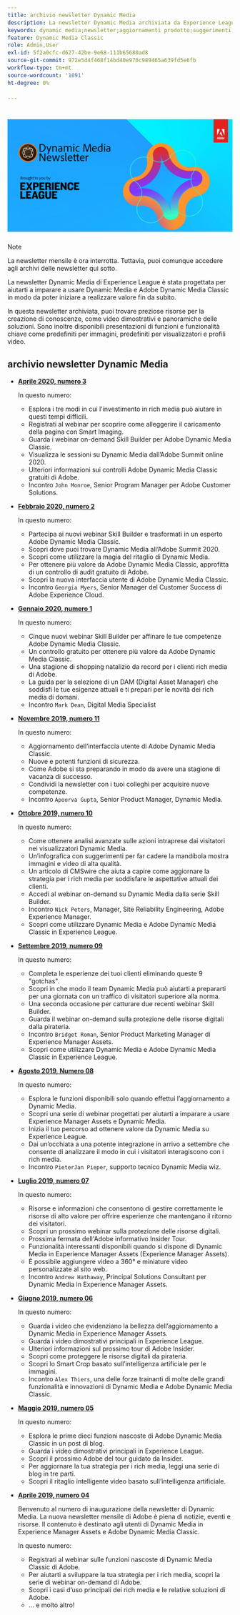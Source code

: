 ```yaml
---
title: archivio newsletter Dynamic Media
description: La newsletter Dynamic Media archiviata da Experience League era una newsletter mensile. È stato progettato per aiutarti a imparare a usare Dynamic Media e Adobe Dynamic Media Classic in modo da poter realizzare valore fin da subito. Le newsletter archiviate contengono preziose risorse per lo sviluppo delle conoscenze, disponibili in questa newsletter con sportello unico dismessa. Le newsletter archiviate includono video dimostrativi e panoramiche delle soluzioni. Sono inoltre disponibili presentazioni di funzioni e funzionalità chiave come predefiniti per immagini, predefiniti per visualizzatori e profili video.
keywords: dynamic media;newsletter;aggiornamenti prodotto;suggerimenti e trucchi;eventi;successo cliente;blog;blog;immagini;video;funzionalità;dynamic media;newsletter;product updates;tips and tricks;events;customer success;blog;blogs;images;videos;features;capability
feature: Dynamic Media Classic
role: Admin,User
exl-id: 5f2a0cfc-d627-42be-9e68-111b65680ad8
source-git-commit: 972e5d4f468f14bd40e970c989465a639fd5e6fb
workflow-type: tm+mt
source-wordcount: '1091'
ht-degree: 0%

---
```



# ![Logo newsletter Dynamic Media](/help/assets/dynamic-media-newsletter-logo.png)

>[!NOTE]
>
>La newsletter mensile è ora interrotta. Tuttavia, puoi comunque accedere agli archivi delle newsletter qui sotto.

La newsletter Dynamic Media di Experience League è stata progettata per aiutarti a imparare a usare Dynamic Media e Adobe Dynamic Media Classic in modo da poter iniziare a realizzare valore fin da subito.

In questa newsletter archiviata, puoi trovare preziose risorse per la creazione di conoscenze, come video dimostrativi e panoramiche delle soluzioni. Sono inoltre disponibili presentazioni di funzioni e funzionalità chiave come predefiniti per immagini, predefiniti per visualizzatori e profili video.

<!-- microsite demo page https://experienceleague.adobe.com/tools/dynamic-media-demo/index.html -->

<!-- ## Get inspired. Stay informed.

[Sign up](https://www.adobe.com/subscription/dynamic-media-newsletter.html) to receive the Dynamic Media newsletter on a monthly basis in your inbox. -->

## archivio newsletter Dynamic Media

<!-- * **[May 2020, Issue 4](https://expleague.azureedge.net/assets/aem/Experience-Insider-vol.31.html)**

    In this issue:

    * What business continuity means in uncertain times.
    * Key takeaways from the first all-digital Adobe Summit.
    * Must-watch Experience Manager breakout sessions.
    * Summit customer spotlight: Under Armour.
    * Never miss an Experience Insider webinar.
    * Public sector spotlight: The urgent need for digital enrollment.
    * Look what's new in Experience Manager Innovation.
    * Build your Experience Manager skills *live* with the Adobe pros.
    * Connect with the Adobe Experience Manager Community.
    * Fast-track your Adobe expertise with Adobe Experience League. -->

* **[Aprile 2020, numero 3](https://experienceleague.adobe.com/tools/dynamic-media-demo/newsletter/Dynamic_Media_Newsletter_04_2020_April.html)**

   In questo numero:

   * Esplora i tre modi in cui l&#39;investimento in rich media può aiutare in questi tempi difficili.
   * Registrati al webinar per scoprire come alleggerire il caricamento della pagina con Smart Imaging.
   * Guarda i webinar on-demand Skill Builder per Adobe Dynamic Media Classic.
   * Visualizza le sessioni su Dynamic Media dall’Adobe Summit online 2020.
   * Ulteriori informazioni sui controlli Adobe Dynamic Media Classic gratuiti di Adobe.
   * Incontro `John Monroe`, Senior Program Manager per Adobe Customer Solutions.

* **[Febbraio 2020, numero 2](https://experienceleague.adobe.com/tools/dynamic-media-demo/newsletter/Dynamic_Media_Newsletter_02_2020_Feb.html)**

   In questo numero:

   * Partecipa ai nuovi webinar Skill Builder e trasformati in un esperto Adobe Dynamic Media Classic.
   * Scopri dove puoi trovare Dynamic Media all’Adobe Summit 2020.
   * Scopri come utilizzare la magia del ritaglio di Dynamic Media.
   * Per ottenere più valore da Adobe Dynamic Media Classic, approfitta di un controllo di audit gratuito di Adobe.
   * Scopri la nuova interfaccia utente di Adobe Dynamic Media Classic.
   * Incontro `Georgia Myers`, Senior Manager del Customer Success di Adobe Experience Cloud.

* **[Gennaio 2020, numero 1](https://experienceleague.adobe.com/tools/dynamic-media-demo/newsletter/Dynamic_Media_Newsletter_01_2020_Jan.html)**

   In questo numero:

   * Cinque nuovi webinar Skill Builder per affinare le tue competenze Adobe Dynamic Media Classic.
   * Un controllo gratuito per ottenere più valore da Adobe Dynamic Media Classic.
   * Una stagione di shopping natalizio da record per i clienti rich media di Adobe.
   * La guida per la selezione di un DAM (Digital Asset Manager) che soddisfi le tue esigenze attuali e ti prepari per le novità dei rich media di domani.
   * Incontro `Mark Dean`, Digital Media Specialist

* **[Novembre 2019, numero 11](https://experienceleague.adobe.com/tools/dynamic-media-demo/newsletter/Dynamic_Media_Newsletter_11_2019_Nov.html)**

   In questo numero:

   * Aggiornamento dell’interfaccia utente di Adobe Dynamic Media Classic.
   * Nuove e potenti funzioni di sicurezza.
   * Come Adobe si sta preparando in modo da avere una stagione di vacanza di successo.
   * Condividi la newsletter con i tuoi colleghi per acquisire nuove competenze.
   * Incontro `Apoorva Gupta`, Senior Product Manager, Dynamic Media.

* **[Ottobre 2019, numero 10](https://experienceleague.adobe.com/tools/dynamic-media-demo/newsletter/Dynamic_Media_Newsletter_10_2019_Oct.html)**

   In questo numero:

   * Come ottenere analisi avanzate sulle azioni intraprese dai visitatori nei visualizzatori Dynamic Media.
   * Un’infografica con suggerimenti per far cadere la mandibola mostra immagini e video di alta qualità.
   * Un articolo di CMSwire che aiuta a capire come aggiornare la strategia per i rich media per soddisfare le aspettative attuali dei clienti.
   * Accedi al webinar on-demand su Dynamic Media dalla serie Skill Builder.
   * Incontro `Nick Peters`, Manager, Site Reliability Engineering, Adobe Experience Manager.
   * Scopri come utilizzare Dynamic Media e Adobe Dynamic Media Classic in Experience League.

* **[Settembre 2019, numero 09](https://experienceleague.adobe.com/tools/dynamic-media-demo/newsletter/Dynamic_Media_Newsletter_09_2019_Sept.html)**

   In questo numero:

   * Completa le esperienze dei tuoi clienti eliminando queste 9 &quot;gotchas&quot;.
   * Scopri in che modo il team Dynamic Media può aiutarti a prepararti per una giornata con un traffico di visitatori superiore alla norma.
   * Una seconda occasione per catturare due recenti webinar Skill Builder.
   * Guarda il webinar on-demand sulla protezione delle risorse digitali dalla pirateria.
   * Incontro `Bridget Roman`, Senior Product Marketing Manager di Experience Manager Assets.
   * Scopri come utilizzare Dynamic Media e Adobe Dynamic Media Classic in Experience League.

* **[Agosto 2019, Numero 08](https://experienceleague.adobe.com/tools/dynamic-media-demo/newsletter/Dynamic_Media_Newsletter_08_2019_Aug.html)**

   In questo numero:

   * Esplora le funzioni disponibili solo quando effettui l’aggiornamento a Dynamic Media.
   * Scopri una serie di webinar progettati per aiutarti a imparare a usare Experience Manager Assets e Dynamic Media.
   * Inizia il tuo percorso ad ottenere valore da Dynamic Media su Experience League.
   * Dai un’occhiata a una potente integrazione in arrivo a settembre che consente di analizzare il modo in cui i visitatori interagiscono con i rich media.
   * Incontro `PieterJan Pieper`, supporto tecnico Dynamic Media wiz.

* **[Luglio 2019, numero 07](https://experienceleague.adobe.com/tools/dynamic-media-demo/newsletter/Dynamic_Media_Newsletter_07_2019_July.html)**

   In questo numero:

   * Risorse e informazioni che consentono di gestire correttamente le risorse di alto valore per offrire esperienze che mantengano il ritorno dei visitatori.
   * Scopri un prossimo webinar sulla protezione delle risorse digitali.
   * Prossima fermata dell&#39;Adobe informativo Insider Tour.
   * Funzionalità interessanti disponibili quando si dispone di Dynamic Media in Experience Manager Assets (Experience Manager Assets).
   * È possibile aggiungere video a 360° e miniature video personalizzate al sito web.
   * Incontro `Andrew Hathaway`, Principal Solutions Consultant per Dynamic Media in Experience Manager Assets.

* **[Giugno 2019, numero 06](https://experienceleague.adobe.com/tools/dynamic-media-demo/newsletter/Dynamic_Media_Newsletter_06_2019_June.html)**

   In questo numero:

   * Guarda i video che evidenziano la bellezza dell’aggiornamento a Dynamic Media in Experience Manager Assets.
   * Guarda i video dimostrativi principali in Experience League.
   * Ulteriori informazioni sul prossimo tour di Adobe Insider.
   * Scopri come proteggere le risorse digitali da pirateria.
   * Scopri lo Smart Crop basato sull’intelligenza artificiale per le immagini.
   * Incontro `Alex Thiers`, una delle forze trainanti di molte delle grandi funzionalità e innovazioni di Dynamic Media e Adobe Dynamic Media Classic.

* **[Maggio 2019, numero 05](https://experienceleague.adobe.com/tools/dynamic-media-demo/newsletter/Dynamic_Media_Newsletter_05_2019_May.html)**

   In questo numero:

   * Esplora le prime dieci funzioni nascoste di Adobe Dynamic Media Classic in un post di blog.
   * Guarda i video dimostrativi principali in Experience League.
   * Scopri il prossimo Adobe del tour guidato da Insider.
   * Per aggiornare la tua strategia per i rich media, leggi una serie di blog in tre parti.
   * Scopri il ritaglio intelligente video basato sull’intelligenza artificiale.

* **[Aprile 2019, numero 04](https://experienceleague.adobe.com/tools/dynamic-media-demo/newsletter/Dynamic_Media_Newsletter_04_2019_April.html)**

   Benvenuto al numero di inaugurazione della newsletter di Dynamic Media. La nuova newsletter mensile di Adobe è piena di notizie, eventi e risorse. Il contenuto è destinato agli utenti di Dynamic Media in Experience Manager Assets e Adobe Dynamic Media Classic.

   In questo numero:

   * Registrati al webinar sulle funzioni nascoste di Dynamic Media Classic di Adobe.
   * Per aiutarti a sviluppare la tua strategia per i rich media, scopri la serie di webinar on-demand di Adobe.
   * Scopri i casi d’uso principali dei rich media e le relative soluzioni di Adobe.
   * ... e molto altro!

